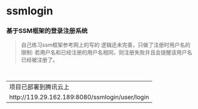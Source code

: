 # ssmlogin
### 基于SSM框架的登录注册系统
> 自己练习ssm框架参考网上的写的
> 逻辑还未完善，只做了注册时用户名的限制:
> 若用户名和已经注册的用户名相同，则注册失败并且会提醒该用户名已经被注册了。
<table>
    <tr>
        <td>项目已部署到腾讯云上</td>
    </tr>
    <tr>
        <td>http://119.29.162.189:8080/ssmlogin/user/login</td>
    </tr>
</table>
